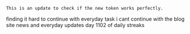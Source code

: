 	This is an update to check if the new token works perfectly.

finding it hard to continue with everyday task
i cant continue with the blog site
news and everyday updates
day 1102 of daily streaks
